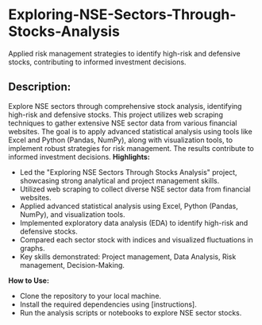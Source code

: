 # Exploring-NSE-Sectors-Through-Stocks-Analysis
Applied risk management strategies to identify high-risk and defensive stocks, contributing to informed investment decisions.

## Description:
Explore NSE sectors through comprehensive stock analysis, identifying high-risk and defensive stocks. This project utilizes web scraping techniques to gather extensive NSE sector data from various financial websites. The goal is to apply advanced statistical analysis using tools like Excel and Python (Pandas, NumPy), along with visualization tools, to implement robust strategies for risk management. The results contribute to informed investment decisions.
**Highlights:**
- Led the "Exploring NSE Sectors Through Stocks Analysis" project, showcasing strong analytical and project management skills.
- Utilized web scraping to collect diverse NSE sector data from financial websites.
- Applied advanced statistical analysis using Excel, Python (Pandas, NumPy), and visualization tools.
- Implemented exploratory data analysis (EDA) to identify high-risk and defensive stocks.
- Compared each sector stock with indices and visualized fluctuations in graphs.
- Key skills demonstrated: Project management, Data Analysis, Risk management, Decision-Making.

**How to Use:**

- Clone the repository to your local machine.
- Install the required dependencies using [instructions].
- Run the analysis scripts or notebooks to explore NSE sector stocks.

